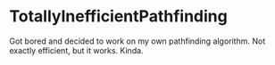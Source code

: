 # TotallyInefficientPathfinding
Got bored and decided to work on my own pathfinding algorithm. Not exactly efficient, but it works. Kinda.
